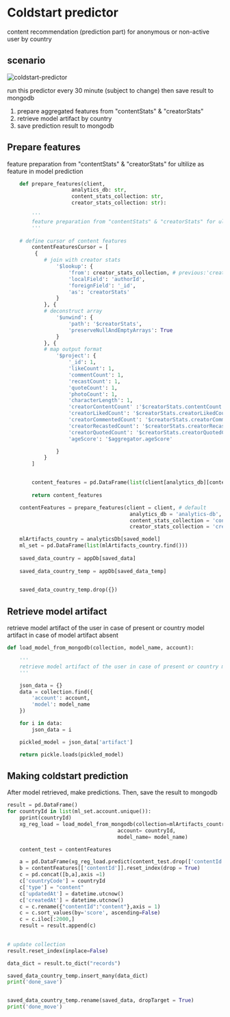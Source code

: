 # Coldstart predictor
content recommendation (prediction part) for anonymous or non-active user by country
## scenario
![coldstart-predictor](https://user-images.githubusercontent.com/91544452/146479705-e8a43619-41c7-458e-9639-32d17eb49377.JPG)

run this predictor every 30 minute (subject to change) then save result to mongodb
1. prepare aggregated features from "contentStats" & "creatorStats"
2. retrieve model artifact by country 
3. save prediction result to mongodb

## Prepare features
feature preparation from "contentStats" & "creatorStats" for ultilize as feature in model prediction
```python
    def prepare_features(client, 
                     analytics_db: str,
                     content_stats_collection: str,
                     creator_stats_collection: str):

        '''
        feature preparation from "contentStats" & "creatorStats" for ultilize as feature in model prediction
        '''
    
    # define cursor of content features
        contentFeaturesCursor = [
         {
            # join with creator stats
                '$lookup': {
                    'from': creator_stats_collection, # previous:'creatorStats',
                    'localField': 'authorId',
                    'foreignField': '_id',
                    'as': 'creatorStats'
                }
            }, {
            # deconstruct array
                '$unwind': {
                    'path': '$creatorStats',
                    'preserveNullAndEmptyArrays': True
                }
            }, {
            # map output format
                '$project': {
                    '_id': 1,
                    'likeCount': 1,
                    'commentCount': 1,
                    'recastCount': 1,
                    'quoteCount': 1,
                    'photoCount': 1,
                    'characterLength': 1,
                    'creatorContentCount' :'$creatorStats.contentCount',
                    'creatorLikedCount': '$creatorStats.creatorLikedCount',
                    'creatorCommentedCount': '$creatorStats.creatorCommentedCount',
                    'creatorRecastedCount': '$creatorStats.creatorRecastedCount',
                    'creatorQuotedCount': '$creatorStats.creatorQuotedCount',
                    'ageScore': '$aggregator.ageScore'

                }
            }
        ]


        content_features = pd.DataFrame(list(client[analytics_db][content_stats_collection].aggregate(contentFeaturesCursor))).rename({'_id':'contentId'},axis = 1)
    
        return content_features

    contentFeatures = prepare_features(client = client, # default
                                        analytics_db = 'analytics-db',
                                        content_stats_collection = 'contentStats',
                                        creator_stats_collection = 'creatorStats')

    mlArtifacts_country = analyticsDb[saved_model]
    ml_set = pd.DataFrame(list(mlArtifacts_country.find()))
    
    saved_data_country = appDb[saved_data]
    
    saved_data_country_temp = appDb[saved_data_temp]
    

    saved_data_country_temp.drop({})
```
## Retrieve model artifact
retrieve model artifact of the user in case of present or country model artifact in case of model artifact absent
```python
def load_model_from_mongodb(collection, model_name, account):

	'''
	retrieve model artifact of the user in case of present or country model artifact in case of model artifact absent
	'''    

	json_data = {}
	data = collection.find({
		'account': account,
		'model': model_name
	})

	for i in data:
		json_data = i

	pickled_model = json_data['artifact']

	return pickle.loads(pickled_model)
```
## Making coldstart prediction
After model retrieved, make predictions. Then, save the result to mongodb
```python
result = pd.DataFrame()
for countryId in list(ml_set.account.unique()):
	pprint(countryId)
	xg_reg_load = load_model_from_mongodb(collection=mlArtifacts_country,
									account= countryId,
									model_name= model_name)

	content_test = contentFeatures

	a = pd.DataFrame(xg_reg_load.predict(content_test.drop(['contentId'], axis = 1)), columns = ['score'])
	b = contentFeatures[['contentId']].reset_index(drop = True)
	c = pd.concat([b,a],axis =1)
	c['countryCode'] = countryId
	c['type'] = "content"
	c['updatedAt'] = datetime.utcnow() 
	c['createdAt'] = datetime.utcnow() 
	c = c.rename({"contentId":"content"},axis = 1)
	c = c.sort_values(by='score', ascending=False)
	c = c.iloc[:2000,]
	result = result.append(c)  

	
# update collection
result.reset_index(inplace=False)

data_dict = result.to_dict("records")

saved_data_country_temp.insert_many(data_dict)
print('done_save')


saved_data_country_temp.rename(saved_data, dropTarget = True)
print('done_move')
```
